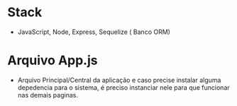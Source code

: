 # Stack

- JavaScript, Node, Express, Sequelize ( Banco ORM)

# Arquivo App.js

- Arquivo Principal/Central da aplicação e caso precise instalar alguma depedencia para o sistema, é preciso instanciar nele para que funcionar nas demais paginas.
